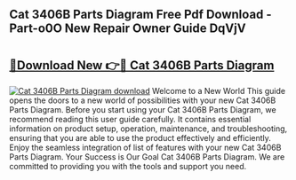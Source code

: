## Cat 3406B Parts Diagram Free Pdf Download - Part-o0O New Repair Owner Guide DqVjV

# <h2><a href="http://dfmdh1.blite.top/?on=Cat+3406B+Parts+Diagram">🔗Download New 👉🔴 Cat 3406B Parts Diagram</a></h2>

[![Cat 3406B Parts Diagram download](https://i.imgur.com/lujVjoI.png)](http://dfmdh1.blite.top/?on=Cat+3406B+Parts+Diagram)
Welcome to a New World This guide opens the doors to a new world of possibilities with your new Cat 3406B Parts Diagram. Before you start using your Cat 3406B Parts Diagram, we recommend reading this user guide carefully. It contains essential information on product setup, operation, maintenance, and troubleshooting, ensuring that you are able to use the product effectively and efficiently. Enjoy the seamless integration of list of features with your new Cat 3406B Parts Diagram. Your Success is Our Goal Cat 3406B Parts Diagram. We are committed to providing you with the tools and support you need.

